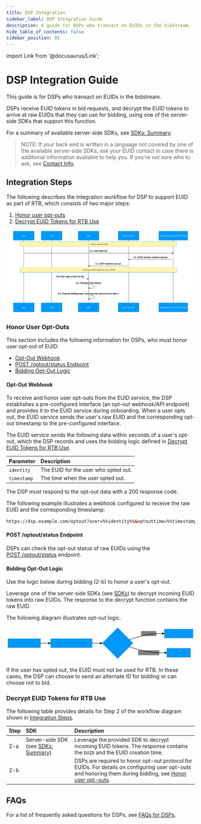 ```yaml
---
title: DSP Integration
sidebar_label: DSP Integration Guide
description: A guide for DSPs who transact on EUIDs in the bidstream.
hide_table_of_contents: false
sidebar_position: 05
---
```


import Link from '@docusaurus/Link';

# DSP Integration Guide

This guide is for DSPs who transact on EUIDs in the bidstream.

DSPs receive EUID tokens in bid requests, and decrypt the EUID tokens to arrive at raw EUIDs that they can use for bidding, using one of the server-side SDKs that support this function.

For a summary of available server-side SDKs, see [SDKs: Summary](../sdks/summary-sdks.md).

>NOTE: If your back end is written in a language not covered by one of the available server-side SDKs, ask your EUID contact in case there is additional information available to help you. If you're not sure who to ask, see [Contact Info](../getting-started/gs-account-setup.md#contact-info).

<!-- It includes the following sections:

* [Integration Steps](#integration-steps)
   - [Honor User Opt-Outs](#honor-user-opt-outs)
   - [Decrypt EUID Tokens for RTB Use](#decrypt-euid-tokens-for-rtb-use)
* [FAQs](#faqs) -->

## Integration Steps 

The following describes the integration workflow for DSP to support EUID as part of RTB, which consists of two major steps:
1. [Honor user opt-outs](#honor-user-opt-outs)
2. [Decrypt EUID Tokens for RTB Use](#decrypt-euid-tokens-for-rtb-use)

![DSP Flow](images/dsp-guide-flow-mermaid.svg)

### Honor User Opt-Outs

This section includes the following information for DSPs, who must honor user opt-out of EUID:

- [Opt-Out Webhook](#opt-out-webhook)
- [POST&nbsp;/optout/status Endpoint](#post-optoutstatus-endpoint)
- [Bidding Opt-Out Logic](#bidding-opt-out-logic)

#### Opt-Out Webhook

To receive and honor user opt-outs from the EUID service, the DSP establishes a pre-configured interface (an opt-out webhook/API endpoint) and provides it to the EUID service during onboarding. When a user opts out, the EUID service sends the user's raw EUID and the corresponding opt-out timestamp to the pre-configured interface.

The EUID service sends the following data within seconds of a user's opt-out, which the DSP records and uses the bidding logic defined in [Decrypt EUID Tokens for RTB Use](#decrypt-euid-tokens-for-rtb-use).

| Parameter | Description |
| :--- | :--- |
| `identity` | The EUID for the user who opted out. |
| `timestamp` | The time when the user opted out. |

The DSP must respond to the opt-out data with a 200 response code.

The following example illustrates a webhook configured to receive the raw EUID and the corresponding timestamp:

```html
https://dsp.example.com/optout?user=%%identity%%&optouttime=%%timestamp%%
```

#### POST /optout/status Endpoint

DSPs can check the opt-out status of raw EUIDs using the [POST&nbsp;/optout/status](../endpoints/post-optout-status.md) endpoint.

#### Bidding Opt-Out Logic

Use the logic below during bidding (2-b) to honor a user's opt-out.

Leverage one of the server-side SDKs (see [SDKs](../sdks/summary-sdks.md)) to decrypt incoming EUID tokens into raw EUIDs. The response to the decrypt function contains the raw EUID.

The following diagram illustrates opt-out logic.

![DSP Opt-Out Check](images/dsp-guide-optout-check-mermaid.svg)

If the user has opted out, the EUID must not be used for RTB. In these cases, the DSP can choose to send an alternate ID for bidding or can choose not to bid.

### Decrypt EUID Tokens for RTB Use

The following table provides details for Step 2 of the workflow diagram shown in [Integration Steps](#integration-steps).

| Step | SDK | Description |
| :--- | :--- | :--- |
| 2-a | Server-side SDK (see [SDKs: Summary](../sdks/summary-sdks.md)) | Leverage the provided SDK to decrypt incoming EUID tokens. The response contains the `EUID` and the EUID creation time. |
| 2-b | | DSPs are required to honor opt-out protocol for EUIDs. For details on configuring user opt-outs and honoring them during bidding, see [Honor user opt-outs](#honor-user-opt-outs). |

## FAQs

For a list of frequently asked questions for DSPs, see [FAQs for DSPs](../getting-started/gs-faqs.md#faqs-for-dsps).
